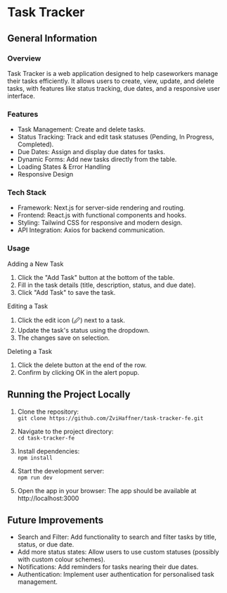 # Task Tracker

## General Information

### Overview

Task Tracker is a web application designed to help caseworkers manage their tasks efficiently. It allows users to create, view, update, and delete tasks, with features like status tracking, due dates, and a responsive user interface.

### Features

- Task Management: Create and delete tasks.
- Status Tracking: Track and edit task statuses (Pending, In Progress, Completed).
- Due Dates: Assign and display due dates for tasks.
- Dynamic Forms: Add new tasks directly from the table.
- Loading States & Error Handling
- Responsive Design

### Tech Stack

- Framework: Next.js for server-side rendering and routing.
- Frontend: React.js with functional components and hooks.
- Styling: Tailwind CSS for responsive and modern design.
- API Integration: Axios for backend communication.

### Usage

Adding a New Task
1. Click the "Add Task" button at the bottom of the table.
2. Fill in the task details (title, description, status, and due date).
3. Click "Add Task" to save the task.

Editing a Task
1. Click the edit icon (🖉) next to a task.
2. Update the task's status using the dropdown.
3. The changes save on selection.

Deleting a Task
1. Click the delete button at the end of the row.
2. Confirm by clicking OK in the alert popup.

## Running the Project Locally

1. Clone the repository:  
`git clone https://github.com/ZviHaffner/task-tracker-fe.git`

2. Navigate to the project directory:  
`cd task-tracker-fe`

3. Install dependencies:  
`npm install`

4. Start the development server:  
`npm run dev`

5. Open the app in your browser:  The app should be available at http://localhost:3000

## Future Improvements
- Search and Filter: Add functionality to search and filter tasks by title, status, or due date.
- Add more status states: Allow users to use custom statuses (possibly with custom colour schemes).
- Notifications: Add reminders for tasks nearing their due dates.
- Authentication: Implement user authentication for personalised task management.